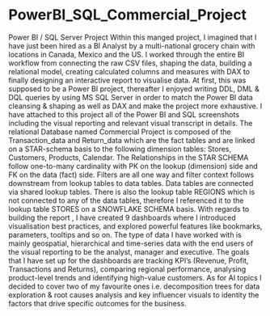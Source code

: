 # PowerBI_SQL_Commercial_Project
Power BI / SQL Server Project
Within this manged project, I imagined that I have just been hired as a BI Analyst by a multi-national grocery chain with locations in Canada, Mexico and the US. I worked through the entire BI workflow from connecting the raw CSV files,  shaping the data, building a relational model, creating calculated columns and measures with DAX to finally designing an interactive report to visualise data. At first, this was supposed to be a Power BI project, thereafter I enjoyed writing DDL, DML & DQL queries by using MS SQL Server in order to match the Power BI data cleansing & shaping as well as DAX and make the project more exhaustive. 
I have attached to this project all of the Power BI and SQL screenshots including the visual reporting  and relevant visual transcript in details.
The relational Database named Commercial Project is composed of the Transaction_data and Return_data which are the fact tables and are linked on a STAR-schema basis to the following dimension tables: Stores, Customers, Products, Calendar.
The Relationships in the STAR SCHEMA  follow one-to-many cardinality with PK on the lookup (dimension) side and FK on the data (fact) side. Filters are all one way and filter context follows downstream from lookup tables to data tables. Data tables are connected via shared lookup tables. There is also the lookup table REGIONS which is not connected to any of the data tables, therefore I referenced it to the lookup table STORES on a SNOWFLAKE SCHEMA basis. 
With regards to building the report , I have created 9 dashboards where I introduced visualisation best practices, and explored powerful features like bookmarks, parameters, tooltips and so on. The type of data I have worked with is mainly geospatial, hierarchical and time-series data with the end users of the visual reporting to be the analyst, manager and executive. 
The goals that I have set up for the dashboards are tracking KPI’s (Revenue, Profit, Transactions and Returns), comparing regional performance, analysing product-level trends and identifying high-value customers. As for AI topics I decided to cover two of my favourite ones i.e. decomposition trees for data exploration & root causes analysis and key influencer visuals to identity the factors that drive specific outcomes for the business. 



